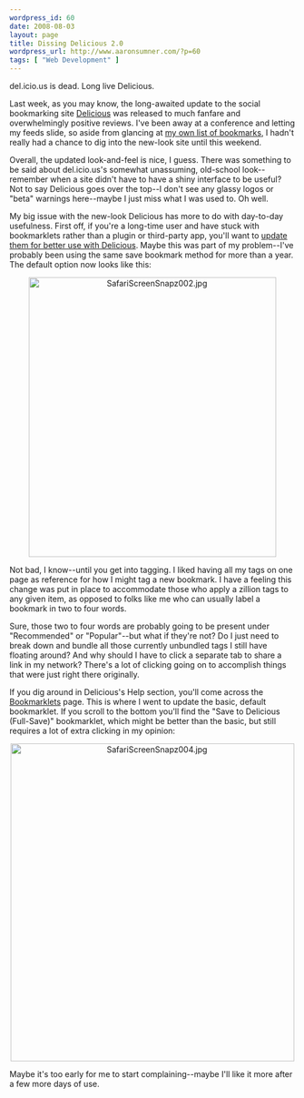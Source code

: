 ```yaml
--- 
wordpress_id: 60
date: 2008-08-03
layout: page
title: Dissing Delicious 2.0
wordpress_url: http://www.aaronsumner.com/?p=60
tags: [ "Web Development" ]
---
```

del.icio.us is dead. Long live Delicious.

Last week, as you may know, the long-awaited update to the social bookmarking site <a href="http://delicious.com/">Delicious</a> was released to much fanfare and overwhelmingly positive reviews. I've been away at a conference and letting my feeds slide, so aside from glancing at <a href="http://delicious.com/swtchbld">my own list of bookmarks</a>, I hadn't really had a chance to dig into the new-look site until this weekend.

Overall, the updated look-and-feel is nice, I guess. There was something to be said about del.icio.us's somewhat unassuming, old-school look--remember when a site didn't have to have a shiny interface to be useful? Not to say Delicious goes over the top--I don't see any glassy logos or "beta" warnings here--maybe I just miss what I was used to. Oh well.

My big issue with the new-look Delicious has more to do with day-to-day usefulness. First off, if you're a long-time user and have stuck with bookmarklets rather than a plugin or third-party app, you'll want to <a href="http://delicious.com/help/bookmarklets">update them for better use with Delicious</a>. Maybe this was part of my problem--I've probably been using the same save bookmark method for more than a year. The default option now looks like this:

<div style="text-align:center;"><img src="http://www.aaronsumner.com/uploads/2008/08/safariscreensnapz002.jpg" alt="SafariScreenSnapz002.jpg" border="0" width="436" height="492" /></div>

Not bad, I know--until you get into tagging. I liked having all my tags on one page as reference for how I might tag a new bookmark. I have a feeling this change was put in place to accommodate those who apply a zillion tags to any given item, as opposed to folks like me who can usually label a bookmark in two to four words.

Sure, those two to four words are probably going to be present under "Recommended" or "Popular"--but what if they're not? Do I just need to break down and bundle all those currently unbundled tags I still have floating around? And why should I have to click a separate tab to share a link in my network? There's a lot of clicking going on to accomplish things that were just right there originally.

If you dig around in Delicious's Help section, you'll come across the <a href="http://delicious.com/help/bookmarklets">Bookmarklets</a> page. This is where I went to update the basic, default bookmarklet. If you scroll to the bottom you'll find the "Save to Delicious (Full-Save)" bookmarklet, which might be better than the basic, but still requires a lot of extra clicking in my opinion:

<div style="text-align:center;"><img src="http://www.aaronsumner.com/uploads/2008/08/safariscreensnapz004.jpg" alt="SafariScreenSnapz004.jpg" border="0" width="500" height="559" /></div>

Maybe it's too early for me to start complaining--maybe I'll like it more after a few more days of use.
